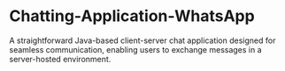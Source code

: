 # Chatting-Application-WhatsApp
A straightforward Java-based client-server chat application designed for seamless communication, enabling users to exchange messages in a server-hosted environment.
